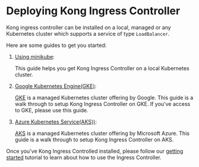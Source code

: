# Deploying Kong Ingress Controller

Kong ingress controller can be installed on a local, managed
or any Kubernetes cluster which supports a service of type `LoadBalancer`.

Here are some guides to get you started:

1. [Using minikube][0]:

   This guide helps you get Kong Ingress Controller on a local
   Kubernetes cluster.

1. [Google Kubernetes Engine(GKE)][2]:

   [GKE](https://cloud.google.com/kubernetes-engine/)
   is a managed Kubernetes cluster offering by Google.
   This guide is a walk through to setup Kong Ingress Controller on GKE.
   If you've access to GKE, please use this guide.

1. [Azure Kubernetes Service(AKS))][3]:

   [AKS](https://azure.microsoft.com/en-us/services/kubernetes-service/)
   is a managed Kubernetes cluster offering by Microsoft Azure.
   This guide is a walk through to setup Kong Ingress
   Controller on AKS.

Once you've Kong Ingress Controlled installed, please follow our
[getting started](../guides/getting-started.md) tutorial to learn
about how to use the Ingress Controller.

[0]: minikube.md
[2]: gke.md
[3]: aks.md

